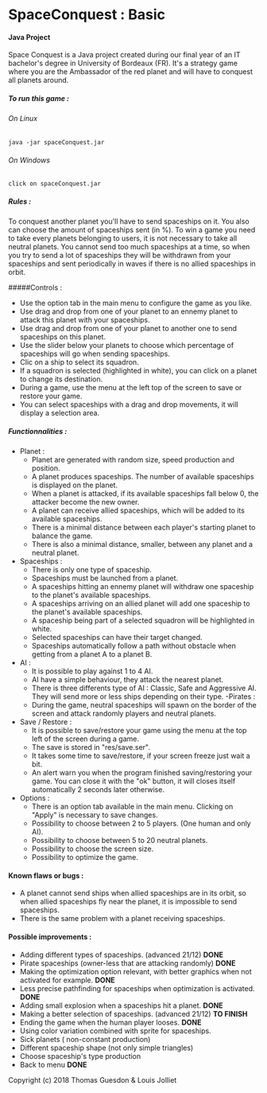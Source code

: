 # SpaceConquest : Basic
 
#### Java Project

Space Conquest is a Java project created during our final year of an IT bachelor's degree in University of Bordeaux (FR).
It's a strategy game where you are the Ambassador of the red planet and will have to conquest all planets around.


##### To run this game :
###### On Linux 
    java -jar spaceConquest.jar
###### On Windows
    click on spaceConquest.jar

##### Rules :
To conquest another planet you'll have to send spaceships on it. You also can choose the amount of spaceships sent (in %).
To win a game you need to take every planets belonging to users, it is not necessary to take all neutral planets.
You cannot send too much spaceships at a time, so when you try to send a lot of spaceships they will be withdrawn from your spaceships and sent periodically in waves if there is no allied spaceships in orbit.

#####Controls :
 - Use the option tab in the main menu to configure the game as you like.
 - Use drag and drop from one of your planet to an ennemy planet to attack this planet with your spaceships.
 - Use drag and drop from one of your planet to another one to send spaceships on this planet.
 - Use the slider below your planets to choose which percentage of spaceships will go when sending spaceships.
 - Clic on a ship to select its squadron.
 - If a squadron is selected (highlighted in white), you can click on a planet to change its destination.
 - During a game, use the menu at the left top of the screen to save or restore your game.
 - You can select spaceships with a drag and drop movements, it will display a selection area.
 

##### Functionnalities :
 - Planet :
    - Planet are generated with random size, speed production and position.
    - A planet produces spaceships. The number of available spaceships is displayed on the planet.
    - When a planet is attacked, if its available spaceships fall below 0, the attacker become the new owner.
    - A planet can receive allied spaceships, which will be added to its available spaceships.
    - There is a minimal distance between each player's starting planet to balance the game.
    - There is also a minimal distance, smaller, between any planet and a neutral planet.
 - Spaceships :
    - There is only one type of spaceship.
    - Spaceships must be launched from a planet.
    - A spaceships hitting an ennemy planet will withdraw one spaceship to the planet's available spaceships.
    - A spaceships arriving on an allied planet will add one spaceship to the planet's available spaceships.
    - A spaceship being part of a selected squadron will be highlighted in white.
    - Selected spaceships can have their target changed.
    - Spaceships automatically follow a path without obstacle when getting from a planet A to a planet B.
 - AI :
    - It is possible to play against 1 to 4 AI.
    - AI have a simple behaviour, they attack the nearest planet.
    - There is three differents type of AI : Classic, Safe and Aggressive AI. They will send more or less ships depending on their type.
 -Pirates :
    - During the game, neutral spaceships will spawn on the border of the screen and attack randomly players and neutral planets.
 - Save / Restore :
    - It is possible to save/restore your game using the menu at the top left of the screen during a game.
    - The save is stored in "res/save.ser".
    - It takes some time to save/restore, if your screen freeze just wait a bit.
    - An alert warn you when the program finished saving/restoring your game. You can close it with the "ok" button, it will closes itself automatically 2 seconds later otherwise.
 - Options :
    - There is an option tab available in the main menu. Clicking on "Apply" is necessary to save changes.
    - Possibility to choose between 2 to 5 players. (One human and only AI). 
    - Possibility to choose between 5 to 20 neutral planets.
    - Possibility to choose the screen size.
    - Possibility to optimize the game.


#### Known flaws or bugs :
 - A planet cannot send ships when allied spaceships are in its orbit, so when allied spaceships fly near the planet, it is impossible to send spaceships.
 - There is the same problem with a planet receiving spaceships.

#### Possible improvements :
 - Adding different types of spaceships. (advanced 21/12) **DONE**
 - Pirate spaceships (owner-less that are attacking randomly) **DONE**
 - Making the optimization option relevant, with better graphics when not activated for example. **DONE**
 - Less precise pathfinding for spaceships when optimization is activated. **DONE**
 - Adding small explosion when a spaceships hit a planet. **DONE**
 - Making a better selection of spaceships. (advanced 21/12)  **TO FINISH** 
 - Ending the game when the human player looses. **DONE**
 - Using color variation combined with sprite for spaceships.
 - Sick planets ( non-constant production)
 - Different spaceship shape (not only simple triangles)
 - Choose spaceship's  type production 
 - Back to menu **DONE**

Copyright (c) 2018 Thomas Guesdon & Louis Jolliet